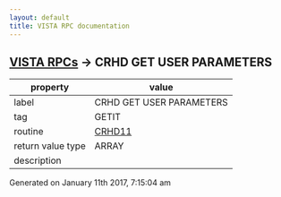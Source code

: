 ```yaml
---
layout: default
title: VISTA RPC documentation
---
```




## [VISTA RPCs](TableOfContent.md) &#8594; CRHD GET USER PARAMETERS 

 property | value 
--- | --- 
 label | CRHD GET USER PARAMETERS
 tag | GETIT
 routine | [CRHD11](http://code.osehra.org/dox/Routine_CRHD11_source.html)
 return value type | ARRAY
 description | 




 Generated on January 11th 2017, 7:15:04 am